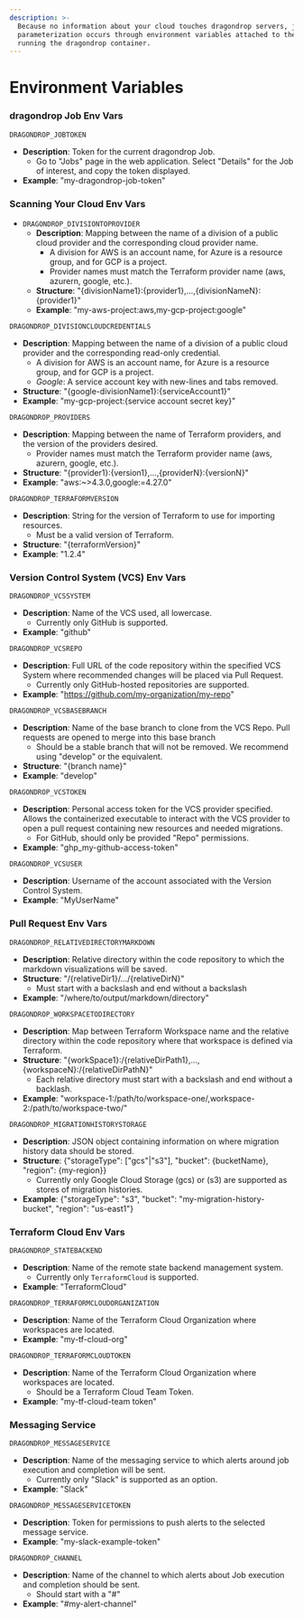 ```yaml
---
description: >-
  Because no information about your cloud touches dragondrop servers, job
  parameterization occurs through environment variables attached to the compute
  running the dragondrop container.
---
```


# Environment Variables

### dragondrop Job Env Vars

`DRAGONDROP_JOBTOKEN`

* **Description**: Token for the current dragondrop Job.
  * Go to "Jobs" page in the web application. Select "Details" for the Job of interest, and copy the token displayed.
* **Example**: "my-dragondrop-job-token"

### Scanning Your Cloud Env Vars

* `DRAGONDROP_DIVISIONTOPROVIDER`
  * **Description**: Mapping between the name of a division of a public cloud provider and the corresponding cloud provider name.
    * A division for AWS is an account name, for Azure is a resource group, and for GCP is a project.
    * Provider names must match the Terraform provider name (aws, azurern, google, etc.).
  * **Structure**: "{divisionName1}:{provider1},...,{divisionNameN}:{provider1}"
  * **Example**: "my-aws-project:aws,my-gcp-project:google"

`DRAGONDROP_DIVISIONCLOUDCREDENTIALS`

* **Description**: Mapping between the name of a division of a public cloud provider and the corresponding read-only credential.
  * A division for AWS is an account name, for Azure is a resource group, and for GCP is a project.
  * _Google_: A service account key with new-lines and tabs removed.
* **Structure**: "{google-divisionName1}:{serviceAccount1}"
* **Example**: "my-gcp-project:{service account secret key}"

`DRAGONDROP_PROVIDERS`

* **Description**: Mapping between the name of Terraform providers, and the version of the providers desired.
  * Provider names must match the Terraform provider name (aws, azurern, google, etc.).
* **Structure**: "{provider1}:{version1},...,{providerN}:{versionN}"
* **Example**: "aws:\~>4.3.0,google:=4.27.0"

`DRAGONDROP_TERRAFORMVERSION`

* **Description**: String for the version of Terraform to use for importing resources.
  * Must be a valid version of Terraform.
* **Structure**: "{terraformVersion}"
* **Example**: "1.2.4"

### Version Control System (VCS) Env Vars&#x20;

`DRAGONDROP_VCSSYSTEM`

* **Description**: Name of the VCS used, all lowercase.
  * Currently only GitHub is supported.
* **Example**: "github"

`DRAGONDROP_VCSREPO`

* **Description**: Full URL of the code repository within the specified VCS System where recommended changes will be placed via Pull Request.
  * Currently only GitHub-hosted repositories are supported.
* **Example**: "https://github.com/my-organization/my-repo"

`DRAGONDROP_VCSBASEBRANCH`

* **Description**: Name of the base branch to clone from the VCS Repo. Pull requests are opened to merge into this base branch
  * Should be a stable branch that will not be removed. We recommend using "develop" or the equivalent.
* **Structure**: "{branch name}"
* **Example**: "develop"

`DRAGONDROP_VCSTOKEN`

* **Description**: Personal access token for the VCS provider specified. Allows the containerized executable to interact with the VCS provider to open a pull request containing new resources and needed migrations.
  * For GitHub, should only be provided "Repo" permissions.
* **Example**: "ghp\_my-github-access-token"

`DRAGONDROP_VCSUSER`

* **Description**: Username of the account associated with the Version Control System.
* **Example**: "MyUserName"

### Pull Request Env Vars

`DRAGONDROP_RELATIVEDIRECTORYMARKDOWN`

* **Description**: Relative directory within the code repository to which the markdown visualizations will be saved.
* **Structure**: "/{relativeDir1}/.../{relativeDirN}"
  * Must start with a backslash and end without a backslash
* **Example**: "/where/to/output/markdown/directory"

`DRAGONDROP_WORKSPACETODIRECTORY`

* **Description**: Map between Terraform Workspace name and the relative directory within the code repository where that workspace is defined via Terraform.
* **Structure**: "{workSpace1}:/{relativeDirPath1},...,{workspaceN}:/{relativeDirPathN}"
  * Each relative directory must start with a backslash and end without a backlash.
* **Example**: "workspace-1:/path/to/workspace-one/,workspace-2:/path/to/workspace-two/"

`DRAGONDROP_MIGRATIONHISTORYSTORAGE`

* **Description**: JSON object containing information on where migration history data should be stored.
* **Structure**: {"storageType": \["gcs"|"s3"], "bucket": {bucketName}, "region": {my-region\}}
  * Currently only Google Cloud Storage (gcs) or (s3) are supported as stores of migration histories.
* **Example**: {"storageType": "s3", "bucket": "my-migration-history-bucket", "region": "us-east1"}

### Terraform Cloud Env Vars

`DRAGONDROP_STATEBACKEND`

* **Description**: Name of the remote state backend management system.
  * Currently only `TerraformCloud` is supported.
* **Example**: "TerraformCloud"

`DRAGONDROP_TERRAFORMCLOUDORGANIZATION`

* **Description**: Name of the Terraform Cloud Organization where workspaces are located.
* **Example**: "my-tf-cloud-org"

`DRAGONDROP_TERRAFORMCLOUDTOKEN`

* **Description**: Name of the Terraform Cloud Organization where workspaces are located.
  * Should be a Terraform Cloud Team Token.
* **Example**: "my-tf-cloud-team token"

### Messaging Service

`DRAGONDROP_MESSAGESERVICE`

* **Description**: Name of the messaging service to which alerts around job execution and completion will be sent.
  * Currently only "Slack" is supported as an option.
* **Example**: "Slack"

`DRAGONDROP_MESSAGESERVICETOKEN`

* **Description**: Token for permissions to push alerts to the selected message service.
* **Example**: "my-slack-example-token"

`DRAGONDROP_CHANNEL`

* **Description**: Name of the channel to which alerts about Job execution and completion should be sent.
  * Should start with a "#"
* **Example**: "#my-alert-channel"

